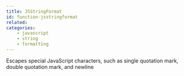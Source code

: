 ```yaml
---
title: JSStringFormat
id: function-jsstringformat
related:
categories:
    - javascript
    - string
    - formatting
---
```


Escapes special JavaScript characters, such as single quotation
mark, double quotation mark, and newline
